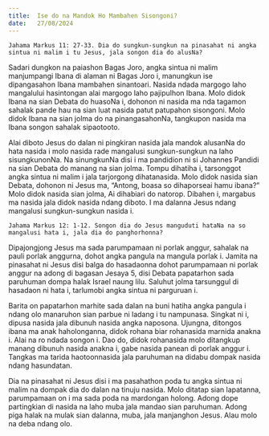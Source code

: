 ```yaml
---
title:  Ise do na Mandok Ho Mambahen Sisongoni?
date:   27/08/2024
---
```


`Jahama Markus 11: 27-33. Dia do sungkun-sungkun na pinasahat ni angka sintua ni malim i tu Jesus, jala songon dia do alusNa?`

Sadari dungkon na paiashon Bagas Joro, angka sintua ni malim manjumpangi Ibana di alaman ni Bagas Joro i, manungkun ise dipangasahon Ibana mambahen sinantoari. Nasida ndada margogo laho mangalului hasintongan alai margogo laho pajipulhon Ibana. Molo didok Ibana na sian Debata do huasoNa i, dohonon ni nasida ma nda tagamon sahalak pande hau na sian luat nasida patut patupahon sisongoni. Molo didok Ibana na sian jolma do na pinangasahonNa, tangkupon nasida ma Ibana songon sahalak sipaotooto.

Alai diboto Jesus do dalan ni pingkiran nasida jala mandok alusanNa do hata nasida i molo nasida rade mangalusi sungkun-sungkun na laho sisungkunonNa. Na sinungkunNa disi i ma pandidion ni si Johannes Pandidi na sian Debata do manang na sian jolma. Tompu dihatiha i, tarsonggot angka sintua ni malim i jala tarjorgong dihatanasida. Molo didok nasida sian Debata, dohonon ni Jesus ma, “Antong, boasa so dihaporseai hamu ibana?” Molo didok nasida sian jolma, Ai dihabiari do natorop. Dibahen i, margabus ma nasida jala didok nasida ndang diboto. I ma dalanna Jesus ndang mangalusi sungkun-sungkun nasida i.

`Jahama Markus 12: 1-12. Songon dia do Jesus manguduti hataNa na so mangalusi hata i, jala dia do panghorhonna?`

Dipajongjong Jesus ma sada parumpamaan ni porlak anggur, sahalak na pauli porlak anggurna, dohot angka pangula na mangula porlak i. Jamita na pinasahat ni Jesus disi balga do hasadaonna dohot parumpamaan ni porlak anggur na adong di bagasan Jesaya 5, disi Debata papatarhon sada paruhuman dompa halak Israel naung lilu. Saluhut jolma tarsunggul di hasadaon ni hata i, tarlumobi angka sintua ni parguruan i.

Barita on papatarhon marhite sada dalan na buni hatiha angka pangula i ndang olo manaruhon sian parbue ni ladang i tu nampunasa. Singkat ni i, dipusa nasida jala dibunuh nasida angka naposona. Ujungna, ditongos ibana ma anak haholonganna, didok rohana biar rohanasida marnida anakna i. Alai na ro ndada songon i. Dao do, didok rohanasida molo ditangkup manang dibunuh nasida anakna i, gabe nasida panean di porlak anggur i. Tangkas ma tarida haotoonnasida jala paruhuman na didabu dompak nasida ndang hasundatan.

Dia na pinasahat ni Jesus disi i ma pasahathon poda tu angka sintua ni malim na dompak dia do dalan na tinuju nasida. Molo ditatap sian lapatanna, parumpamaan on i ma sada poda na mardongan holong. Adong dope partingkian di nasida na laho muba jala mandao sian paruhuman. Adong piga halak na mulak sian dalanna, muba, jala manjanghon Jesus. Alau molo na deba ndang olo.